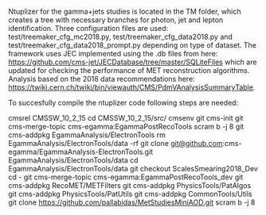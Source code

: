 Ntuplizer for the gamma+jets studies is located in the TM folder, which creates a tree with necessary branches for photon, jet and lepton identification.
Three configuration files are used: test/treemaker_cfg_mc2018.py, test/treemaker_cfg_data2018.py and test/treemaker_cfg_data2018_prompt.py depending on type of dataset.
The framework uses JEC implemented using the .db files from here: https://github.com/cms-jet/JECDatabase/tree/master/SQLiteFiles which are updated for checking the performance of MET reconstruction algorithms.
Analysis based on the 2018 data recommendations here: https://twiki.cern.ch/twiki/bin/viewauth/CMS/PdmVAnalysisSummaryTable.

To succesfully compile the ntuplizer code following steps are needed:

cmsrel CMSSW_10_2_15
cd CMSSW_10_2_15/src/
cmsenv
git cms-init
git cms-merge-topic cms-egamma:EgammaPostRecoTools
scram b -j 8
git cms-addpkg EgammaAnalysis/ElectronTools
rm EgammaAnalysis/ElectronTools/data -rf
git clone git@github.com:cms-egamma/EgammaAnalysis-ElectronTools.git EgammaAnalysis/ElectronTools/data
cd EgammaAnalysis/ElectronTools/data
git checkout ScalesSmearing2018_Dev
cd -
git cms-merge-topic cms-egamma:EgammaPostRecoTools_dev
git cms-addpkg RecoMET/METFilters
git cms-addpkg PhysicsTools/PatAlgos
git cms-addpkg PhysicsTools/PatUtils
git cms-addpkg CommonTools/Utils
git clone https://github.com/pallabidas/MetStudiesMiniAOD.git
scram b -j 8
